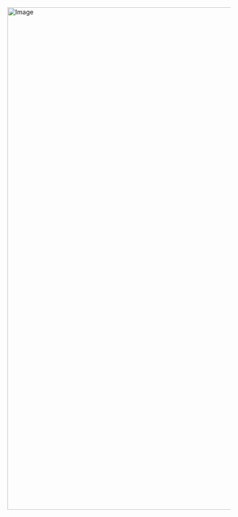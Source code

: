 <img width="908" height="1132" alt="Image" src="https://github.com/user-attachments/assets/34e665b1-8e03-4866-b425-5122ef00115c" />